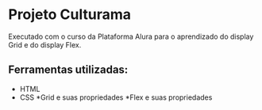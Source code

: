 # Projeto Culturama
Executado com o curso da Plataforma Alura para o aprendizado do display Grid e do display Flex.
## Ferramentas utilizadas:
- HTML
- CSS
  *Grid e suas propriedades
  *Flex e suas propriedades


